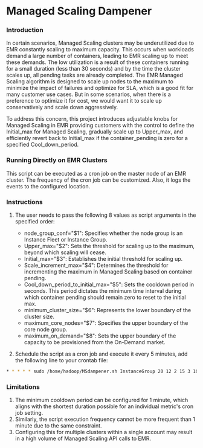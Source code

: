# Managed Scaling Dampener

### Introduction
In certain scenarios, Managed Scaling clusters may be underutilized due to EMR constantly scaling to maximum capacity. This occurs when workloads demand a large number of containers, leading to EMR scaling up to meet these demands. The low utilization is a result of these containers running for a small duration (less than 30 seconds) and by the time the cluster scales up, all pending tasks are already completed. The EMR Managed Scaling algorithm is designed to scale up nodes to the maximum to minimize the impact of failures and optimize for SLA, which is a good fit for many customer use cases. But in some scenarios, when there is a preference to optimize it for cost, we would want it to scale up conservatively and scale down aggressively.

To address this concern, this project introduces adjustable knobs for Managed Scaling in EMR providing customers with the control to define the Initial_max for Managed Scaling, gradually scale up to Upper_max, and efficiently revert back to Initial_max if the container_pending is zero for a specified Cool_down_period.

### Running Directly on EMR Clusters
This script can be executed as a cron job on the master node of an EMR cluster. The frequency of the cron job can be customized. Also, it logs the events to the configured location.

### Instructions
1. The user needs to pass the following 8 values as script arguments in the specified order:

    * node_group_conf="$1": Specifies whether the node group is an Instance Fleet or Instance Group.
    * Upper_max="$2": Sets the threshold for scaling up to the maximum, beyond which scaling will cease.
    * Initial_max="$3": Establishes the initial threshold for scaling up.
    * Scale_increment_max="$4": Determines the threshold for incrementing the maximum in Managed Scaling based on container pending.
    * Cool_down_period_to_initial_max="$5": Sets the cooldown period in seconds. This period dictates the minimum time interval during which container pending should remain zero to reset to the initial max.
    * minimum_cluster_size="$6": Represents the lower boundary of the cluster size.
    * maximum_core_nodes="$7": Specifies the upper boundary of the core node group.
    * maximum_on_demand="$8": Sets the upper boundary of the capacity to be provisioned from the On-Demand market.

2. Schedule the script as a cron job and execute it every 5 minutes, add the following line to your crontab file:

```bash
* * * * * sudo /home/hadoop/MSdampener.sh InstanceGroup 20 12 2 15 3 10 10 >> /home/hadoop/MSdampener_log.txt 2>&1
```

### Limitations
1. The minimum cooldown period can be configured for 1 minute, which aligns with the shortest duration possible for an individual metric's cron job setting.
2. Similarly, the script execution frequency cannot be more frequent than 1 minute due to the same constraint.
3. Configuring this for multiple clusters within a single account may result in a high volume of Managed Scaling API calls to EMR.
